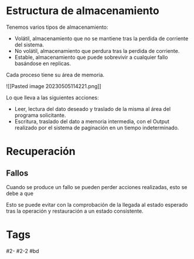 # Estructura de almacenamiento
Tenemos varios tipos de almacenamiento:
- Volátil, almacenamiento que no se mantiene tras la perdida de corriente del sistema.
- No volátil, almacenamiento que perdura tras la perdida de corriente.
- Estable, almacenamiento que puede sobrevivir a cualquier fallo basándose en replicas.

Cada proceso tiene su área de memoria.

![[Pasted image 20230505114221.png]]

Lo que lleva a las siguientes acciones:
- Leer, lectura del dato deseado y traslado de la misma al área del programa solicitante.
- Escritura, traslado del dato a memoria intermedia, con el Output realizado por el sistema de paginación en un tiempo indeterminado.

# Recuperación
## Fallos
Cuando se produce un fallo se pueden perder acciones realizadas, esto se debe a que


Esto se puede evitar con  la comprobación de la llegada al estado esperado tras la operación y restauración a un estado consistente.
# Tags
#2- 
#2-2 
#bd 